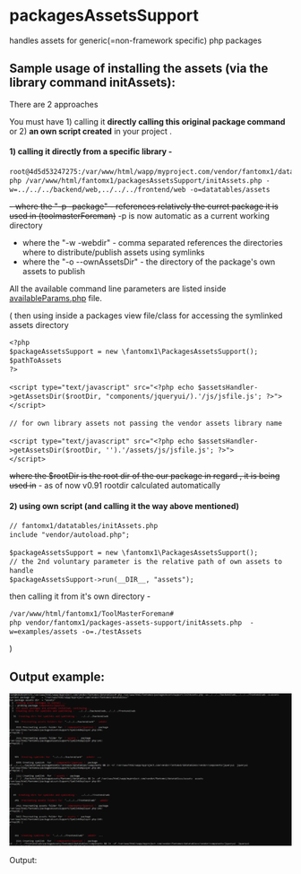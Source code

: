 # packagesAssetsSupport
handles assets for generic(=non-framework specific) php packages



## Sample usage of installing the assets (via the library command initAssets):

There are 2 approaches

You must have 1) calling it **directly calling this original package command** or 2) **an own script created** in your project .

#### 1) calling it directly from a specific library - 
```
root@4d5d53247275:/var/www/html/wapp/myproject.com/vendor/fantomx1/datatabless# 
php /var/www/html/fantomx1/packagesAssetsSupport/initAssets.php -w=../../../backend/web,../../../frontend/web -o=datatables/assets   
```
~~- where the "-p -package" - references relatively the curret package it is used in (toolmasterForeman)~~ -p is now automatic as a current working directory
- where the "-w -webdir" - comma separated references the directories where to distribute/publish assets using symlinks
- where the "-o --ownAssetsDir" - the directory of the package's own assets to  publish 

All the available command line parameters are listed inside [availableParams.php](availableParams.php) file.
   
(
then using inside a packages view file/class for accessing the symlinked assets directory
```
<?php
$packageAssetsSupport = new \fantomx1\PackagesAssetsSupport();
$pathToAssets 
?>

<script type="text/javascript" src="<?php echo $assetsHandler->getAssetsDir($rootDir, "components/jqueryui/).'/js/jsfile.js'; ?>">
</script>

// for own library assets not passing the vendor assets library name

<script type="text/javascript" src="<?php echo $assetsHandler->getAssetsDir($rootDir, '').'/assets/js/jsfile.js'; ?>">
</script>
```

~~where the $rootDir is the root dir of the our package in regard , it is being used in~~ - as of now v0.91 rootdir calculated automatically

#### 2) using own script (and calling it the way above mentioned)
```
// fantomx1/datatables/initAssets.php
include "vendor/autoload.php";

$packageAssetsSupport = new \fantomx1\PackagesAssetsSupport();
// the 2nd voluntary parameter is the relative path of own assets to handle
$packageAssetsSupport->run(__DIR__, "assets");
```
then calling it from it's own directory -
```
/var/www/html/fantomx1/ToolMasterForeman# 
php vendor/fantomx1/packages-assets-support/initAssets.php  -w=examples/assets -o=./testAssets
```

)
## Output example:

![Showcase](showcase.png)

Output:

